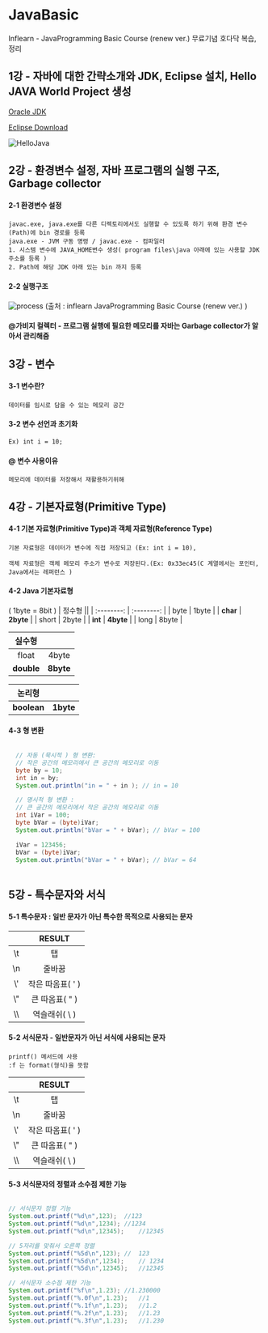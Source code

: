 # JavaBasic
Inflearn - JavaProgramming Basic Course (renew ver.) 무료기념 호다닥 복습,정리

1강 - 자바에 대한 간략소개와 JDK, Eclipse 설치, Hello JAVA World Project 생성
-----------------

[Oracle JDK](https://www.oracle.com/java/technologies/javase-jdk8-downloads.html)

[Eclipse Download](https://www.eclipse.org/downloads/packages/)</br>

![HelloJava](https://user-images.githubusercontent.com/22463540/75841901-3a5fca80-5e12-11ea-9515-038bfe8172bb.png)

2강 - 환경변수 설정, 자바 프로그램의 실행 구조, Garbage collector
------------------

#### 2-1 환경변수 설정 
`````````````````````
javac.exe, java.exe를 다른 디렉토리에서도 실행할 수 있도록 하기 위해 환경 변수(Path)에 bin 경로를 등록
java.exe - JVM 구동 명령 / javac.exe - 컴파일러
1. 시스템 변수에 JAVA_HOME변수 생성( program files\java 아래에 있는 사용할 JDK 주소를 등록 )
2. Path에 해당 JDK 아래 있는 bin 까지 등록
`````````````````````

#### 2-2 실행구조 

![process](https://user-images.githubusercontent.com/22463540/75843331-3e8de700-5e16-11ea-945d-4e24cd8b9971.png)
(출처 : inflearn JavaProgramming Basic Course (renew ver.) )

#### @가비지 컬렉터 - 프로그램 실행에 필요한 메모리를 자바는 Garbage collector가 알아서 관리해줌

3강 - 변수 
------------------

#### 3-1 변수란?
``````````````````
데이터를 임시로 담을 수 있는 메모리 공간
``````````````````
#### 3-2 변수 선언과 초기화 
``````````````````
Ex) int i = 10; 
``````````````````
#### @ 변수 사용이유
``````````````````
메모리에 데이터를 저장해서 재활용하기위해
``````````````````

4강 - 기본자료형(Primitive Type)
------------------

#### 4-1 기본 자료형(Primitive Type)과 객체 자료형(Reference Type)
``````````````````
기본 자료형은 데이터가 변수에 직접 저장되고 (Ex: int i = 10), 

객체 자료형은 객체 메모리 주소가 변수로 저장된다.(Ex: 0x33ec45(C 계열에서는 포인터, Java에서는 레퍼런스 )
``````````````````

#### 4-2 Java 기본자료형
( 1byte = 8bit )
| 정수형  ||
| :--------: | :--------: |
| byte | 1byte |
| **char** | **2byte** |
| short | 2byte |
| **int** | **4byte** |
| long | 8byte |

| 실수형    ||
| :--------: | :--------: |
| float | 4byte |
| **double** | **8byte** |

| 논리형   ||
| :--------: | :--------: |
| **boolean** | **1byte** |

#### 4-3 형 변환

```java
  
  // 자동 (묵시적 ) 형 변환:
  // 작은 공간의 메모리에서 큰 공간의 메모리로 이동
  byte by = 10;
  int in = by;
  System.out.println("in = " + in ); // in = 10

  // 명시적 형 변환 : 
  // 큰 공간의 메모리에서 작은 공간의 메모리로 이동
  int iVar = 100;
  byte bVar = (byte)iVar;
  System.out.println("bVar = " + bVar); // bVar = 100

  iVar = 123456;
  bVar = (byte)iVar;
  System.out.println("bVar = " + bVar); // bVar = 64
  
```  

5강 - 특수문자와 서식
------------------

#### 5-1 특수문자 : 일반 문자가 아닌 특수한 목적으로 사용되는 문자
|  | RESULT |
| :---: | :---: |
| \\t | 탭 |
| \\n | 줄바꿈 |
| \\' | 작은 따옴표( ' ) |
| \\" | 큰 따옴표( " ) |
| \\\ | 역슬래쉬( \\ ) |

#### 5-2 서식문자 - 일반문자가 아닌 서식에 사용되는 문자

```````
printf() 메서드에 사용
:f 는 format(형식)을 뜻함
```````

|  | RESULT |
| :---: | :---: |
| \\t | 탭 |
| \\n | 줄바꿈 |
| \\' | 작은 따옴표( ' ) |
| \\" | 큰 따옴표( " ) |
| \\\ | 역슬래쉬( \\ ) |

#### 5-3 서식문자의 정렬과 소수점 제한 기능
```````````java

// 서식문자 정렬 기능
System.out.printf("%d\n",123);	//123
System.out.printf("%d\n",1234);	//1234
System.out.printf("%d\n",12345);	//12345

// 5자리를 맞춰서 오른쪽 정렬
System.out.printf("%5d\n",123);	//  123
System.out.printf("%5d\n",1234);	// 1234
System.out.printf("%5d\n",12345);	//12345

// 서식문자 소수점 제한 기능
System.out.printf("%f\n",1.23);	//1.230000
System.out.printf("%.0f\n",1.23);	//1
System.out.printf("%.1f\n",1.23);	//1.2
System.out.printf("%.2f\n",1.23);	//1.23
System.out.printf("%.3f\n",1.23);	//1.230

```````````
